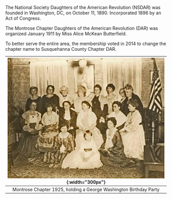 The National Society Daughters of the American Revolution (NSDAR) was founded in Washington, DC, on October 11, 1890.  Incorporated 1896 by an Act of Congress.

The Montrose Chapter Daughters of the American Revolution (DAR) was organized January 1911 by Miss Alice McKean Butterfield.

To better serve the entire area, the membership voted in 2014 to change the chapter name to Susquehanna County Chapter DAR.

| ![1925 Chapter Members](/assets/images/members_1925.jpg){:width="300px"} |
|:-:|
| Montrose Chapter 1925, holding a George Washington Birthday Party |
